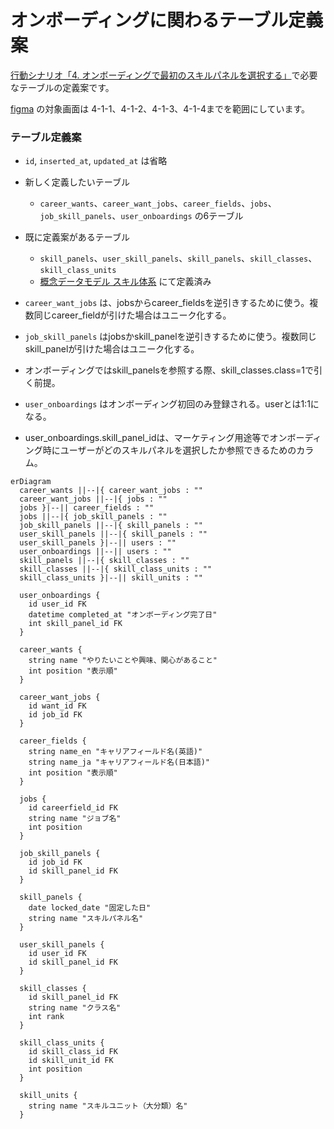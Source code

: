 # オンボーディングに関わるテーブル定義案
[行動シナリオ「4. オンボーディングで最初のスキルパネルを選択する」](https://docs.google.com/spreadsheets/d/161ai6d8-26adTub9nlOtpVAfTmPt9NQp4--q68G0WZo/edit#gid=458681671)で必要なテーブルの定義案です。

[figma](https://www.figma.com/file/q9SVY4YWjijOrgsQtJjlD6/Bright?type=design&node-id=627-3632&mode=design&t=aO8asUN6kiZ0xGCq-0) の対象画面は
4-1-1、4-1-2、4-1-3、4-1-4までを範囲にしています。

### テーブル定義案

- `id`, `inserted_at`, `updated_at` は省略
- 新しく定義したいテーブル
  - `career_wants`、`career_want_jobs`、`career_fields`、`jobs`、`job_skill_panels`、`user_onboardings` の6テーブル
- 既に定義案があるテーブル
  - `skill_panels`、`user_skill_panels`、`skill_panels`、`skill_classes`、`skill_class_units`
  - [概念データモデル スキル体系](https://github.com/bright-org/bright/blob/develop/docs/conceptual_schemas/skills.md) にて定義済み

- `career_want_jobs` は、jobsからcareer_fieldsを逆引きするために使う。複数同じcareer_fieldが引けた場合はユニーク化する。
- `job_skill_panels` はjobsかskill_panelを逆引きするために使う。複数同じskill_panelが引けた場合はユニーク化する。
- オンボーディングではskill_panelsを参照する際、skill_classes.class=1で引く前提。
- `user_onboardings` はオンボーディング初回のみ登録される。userとは1:1になる。
- user_onboardings.skill_panel_idは、マーケティング用途等でオンボーディング時にユーザーがどのスキルパネルを選択したか参照できるためのカラム。

```mermaid
erDiagram
  career_wants ||--|{ career_want_jobs : ""
  career_want_jobs ||--|{ jobs : ""
  jobs }|--|| career_fields : ""
  jobs ||--|{ job_skill_panels : ""
  job_skill_panels ||--|{ skill_panels : ""
  user_skill_panels ||--|{ skill_panels : ""
  user_skill_panels }|--|| users : ""
  user_onboardings ||--|| users : ""
  skill_panels ||--|{ skill_classes : ""
  skill_classes ||--|{ skill_class_units : ""
  skill_class_units }|--|| skill_units : ""

  user_onboardings {
    id user_id FK
    datetime completed_at "オンボーディング完了日"
    int skill_panel_id FK
  }

  career_wants {
    string name "やりたいことや興味、関心があること"
    int position "表示順"
  }

  career_want_jobs {
    id want_id FK
    id job_id FK
  }

  career_fields {
    string name_en "キャリアフィールド名(英語)"
    string name_ja "キャリアフィールド名(日本語)"
    int position "表示順"
  }

  jobs {
    id careerfield_id FK
    string name "ジョブ名"
    int position
  }

  job_skill_panels {
    id job_id FK
    id skill_panel_id FK
  }

  skill_panels {
    date locked_date "固定した日"
    string name "スキルパネル名"
  }

  user_skill_panels {
    id user_id FK
    id skill_panel_id FK
  }

  skill_classes {
    id skill_panel_id FK
    string name "クラス名"
    int rank
  }

  skill_class_units {
    id skill_class_id FK
    id skill_unit_id FK
    int position
  }

  skill_units {
    string name "スキルユニット（大分類）名"
  }

```
